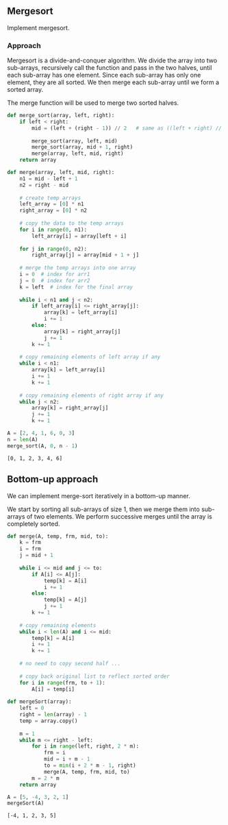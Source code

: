 ## Mergesort
Implement mergesort.

### Approach
Mergesort is a divide-and-conquer algorithm. We divide the array into two sub-arrays, recursively call the function and pass in the two halves, until each sub-array has one element. Since each sub-array has only one element, they are all sorted. We then merge each sub-array until we form a sorted array.

The merge function will be used to merge two sorted halves.


```python
def merge_sort(array, left, right):
    if left < right:
        mid = (left + (right - 1)) // 2   # same as ((left + right) // 2) but avoids overflow for large left
    
        merge_sort(array, left, mid)
        merge_sort(array, mid + 1, right)
        merge(array, left, mid, right)
    return array
```


```python
def merge(array, left, mid, right):
    n1 = mid - left + 1
    n2 = right - mid
    
    # create temp arrays
    left_array = [0] * n1
    right_array = [0] * n2
    
    # copy the data to the temp arrays
    for i in range(0, n1):
        left_array[i] = array[left + i]
    
    for j in range(0, n2):
        right_array[j] = array[mid + 1 + j]
    
    # merge the temp arrays into one array
    i = 0  # index for arr1
    j = 0  # index for arr2
    k = left  # index for the final array
    
    while i < n1 and j < n2:
        if left_array[i] <= right_array[j]:
            array[k] = left_array[i]
            i += 1
        else:
            array[k] = right_array[j]
            j += 1
        k += 1
    
    # copy remaining elements of left array if any
    while i < n1:
        array[k] = left_array[i]
        i += 1
        k += 1
    
    # copy remaining elements of right array if any
    while j < n2:
        array[k] = right_array[j]
        j += 1
        k += 1
```


```python
A = [2, 4, 1, 6, 0, 3]
n = len(A)
merge_sort(A, 0, n - 1)
```




    [0, 1, 2, 3, 4, 6]



## Bottom-up approach
We can implement merge-sort iteratively in a bottom-up manner. 

We start by sorting all sub-arrays of size 1, then we merge them into sub-arrays of two elements. We perform successive merges until the array is completely sorted. 




```python
def merge(A, temp, frm, mid, to):
    k = frm
    i = frm
    j = mid + 1
    
    while i <= mid and j <= to:
        if A[i] <= A[j]:
            temp[k] = A[i]
            i += 1
        else:
            temp[k] = A[j]
            j += 1
        k += 1
        
    # copy remaining elements
    while i < len(A) and i <= mid:
        temp[k] = A[i]
        i += 1
        k += 1
    
    # no need to copy second half ...
    
    # copy back original list to reflect sorted order
    for i in range(frm, to + 1):
        A[i] = temp[i]
    
def mergeSort(array):
    left = 0
    right = len(array) - 1
    temp = array.copy()
    
    m = 1
    while m <= right - left:
        for i in range(left, right, 2 * m):
            frm = i
            mid = i + m - 1
            to = min(i + 2 * m - 1, right)
            merge(A, temp, frm, mid, to)
        m = 2 * m
    return array

```


```python
A = [5, -4, 3, 2, 1]
mergeSort(A)
```




    [-4, 1, 2, 3, 5]




```python

```
